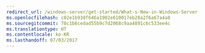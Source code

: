 ```yaml
---
redirect_url: /windows-server/get-started/What-s-New-in-Windows-Server-2016
ms.openlocfilehash: c02e1b938f646a1902e610017eb28a2f6a67a4a8
ms.sourcegitcommit: 70c1b6cedad55b9c7d2068c9aa4891c6c533ee4c
ms.translationtype: HT
ms.contentlocale: ko-KR
ms.lasthandoff: 07/03/2017
---
```

